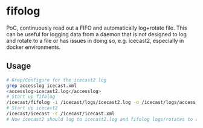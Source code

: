 # fifolog
PoC, continuously read out a FIFO and automatically log+rotate file. This can be useful for logging data from a daemon that is not designed to log and rotate  to a file or has issues in doing so, e.g. icecast2, especially in docker environments.

## Usage

```bash
# Grep/Configure for the icecast2 log
grep accesslog icecast.xml
<accesslog>icecast2.log</accesslog>
# Start up fifolog
/icecast/fifolog -i /icecast/logs/icecast2.log -o /icecast/logs/access.log&
# Start up icecast2
/icecast/icecast -c /icecast/icecast.xml
# Now icecast2 should log to icecast2.log and fifolog logs/rotates to a daily log file.

```
